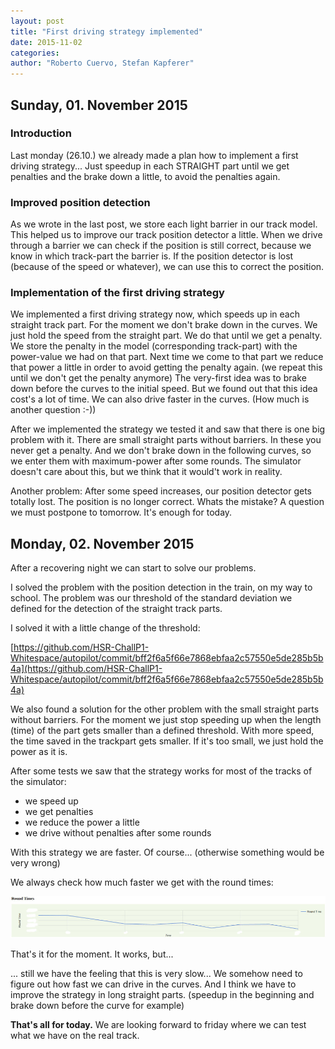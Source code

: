 ```yaml
---
layout: post
title: "First driving strategy implemented"
date: 2015-11-02
categories:
author: "Roberto Cuervo, Stefan Kapferer"
---
```

## Sunday, 01. November 2015

### Introduction
Last monday (26.10.) we already made a plan how to implement a first driving strategy... Just speedup in each STRAIGHT part until we get penalties and the brake down a little, to avoid the penalties again.

### Improved position detection
As we wrote in the last post, we store each light barrier in our track model. This helped us to improve our track position detector a little.
When we drive through a barrier we can check if the position is still correct, because we know in which track-part the barrier is. If the position detector is lost (because of the speed or whatever), we can use this to correct the position.

### Implementation of the first driving strategy
We implemented a first driving strategy now, which speeds up in each straight track part. For the moment we don't brake down in the curves. We just hold the speed from the straight part.
We do that until we get a penalty. We store the penalty in the model (corresponding track-part) with the power-value we had on that part.
Next time we come to that part we reduce that power a little in order to avoid getting the penalty again. (we repeat this until we don't get the penalty anymore)
The very-first idea was to brake down before the curves to the initial speed. But we found out that this idea cost's a lot of time. We can also drive faster in the curves. (How much is another question :-))

After we implemented the strategy we tested it and saw that there is one big problem with it.
There are small straight parts without barriers. In these you never get a penalty. And we don't brake down in the following curves, so we enter them with maximum-power after some rounds.
The simulator doesn't care about this, but we think that it would't work in reality. 

Another problem: After some speed increases, our position detector gets totally lost. The position is no longer correct.
Whats the mistake? A question we must postpone to tomorrow. It's enough for today.


## Monday, 02. November 2015
After a recovering night we can start to solve our problems.

I solved the problem with the position detection in the train, on my way to school. The problem was our threshold of the standard deviation we defined 
for the detection of the straight track parts. 

I solved it with a little change of the threshold: 

[https://github.com/HSR-ChallP1-Whitespace/autopilot/commit/bff2f6a5f66e7868ebfaa2c57550e5de285b5b4a](https://github.com/HSR-ChallP1-Whitespace/autopilot/commit/bff2f6a5f66e7868ebfaa2c57550e5de285b5b4a)


We also found a solution for the other problem with the small straight parts without barriers. For the moment we just stop speeding up when the length (time) of the part gets smaller than a defined threshold.
With more speed, the time saved in the trackpart gets smaller. If it's too small, we just hold the power as it is.

After some tests we saw that the strategy works for most of the tracks of the simulator: 

 - we speed up
 - we get penalties
 - we reduce the power a little
 - we drive without penalties after some rounds

With this strategy we are faster. Of course... (otherwise something would be very wrong)

We always check how much faster we get with the round times:

![Round times](/media/first-driving-strategy_round-times.jpg "Round times")

That's it for the moment. It works, but...

... still we have the feeling that this is very slow... We somehow need to figure out how fast we can drive in the curves.
And I think we have to improve the strategy in long straight parts. (speedup in the beginning and brake down before the curve for example)

**That's all for today.** We are looking forward to friday where we can test what we have on the real track.



